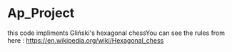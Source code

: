 # Ap_Project

this code impliments Gliński's hexagonal chessYou can see the rules from here : https://en.wikipedia.org/wiki/Hexagonal_chess 
